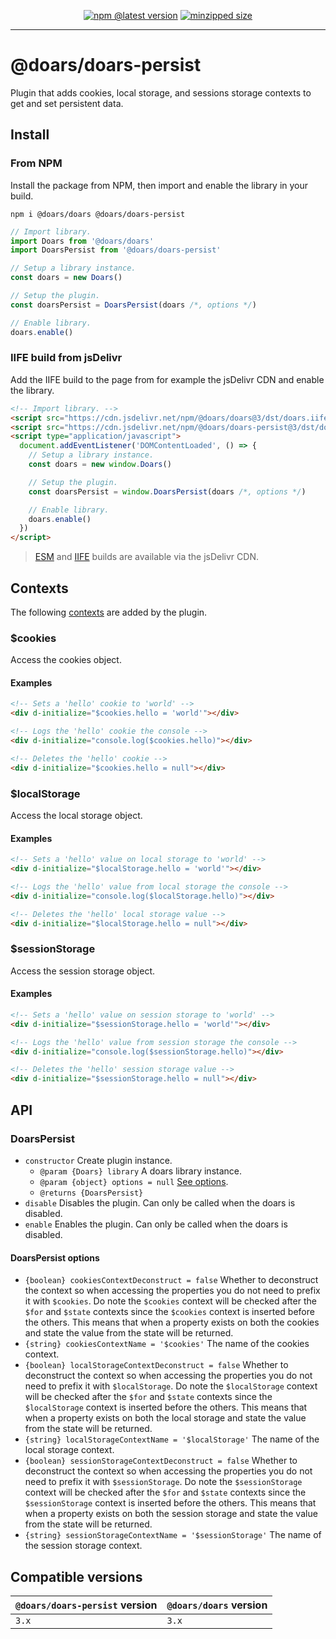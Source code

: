 <div align="center">

[![npm @latest version](https://img.shields.io/npm/v/@doars/doars-persist.svg?label=Version&style=flat-square&maxAge=86400)](https://www.npmjs.com/package/@doars/doars-persist)
[![minzipped size](https://img.shields.io/bundlephobia/minzip/@doars/doars-persist?label=Size&style=flat-square&maxAge=86400)](https://www.npmjs.com/package/@doars/doars-persist)

</div>

<hr/>

# @doars/doars-persist

Plugin that adds cookies, local storage, and sessions storage contexts to get and set persistent data.

## Install

### From NPM

Install the package from NPM, then import and enable the library in your build.

```
npm i @doars/doars @doars/doars-persist
```

```JavaScript
// Import library.
import Doars from '@doars/doars'
import DoarsPersist from '@doars/doars-persist'

// Setup a library instance.
const doars = new Doars()

// Setup the plugin.
const doarsPersist = DoarsPersist(doars /*, options */)

// Enable library.
doars.enable()
```

### IIFE build from jsDelivr

Add the IIFE build to the page from for example the jsDelivr CDN and enable the
library.

```HTML
<!-- Import library. -->
<script src="https://cdn.jsdelivr.net/npm/@doars/doars@3/dst/doars.iife.js"></script>
<script src="https://cdn.jsdelivr.net/npm/@doars/doars-persist@3/dst/doars-persist.iife.js"></script>
<script type="application/javascript">
  document.addEventListener('DOMContentLoaded', () => {
    // Setup a library instance.
    const doars = new window.Doars()

    // Setup the plugin.
    const doarsPersist = window.DoarsPersist(doars /*, options */)

    // Enable library.
    doars.enable()
  })
</script>
```

> [ESM](https://cdn.jsdelivr.net/npm/@doars/doars-persist@3/dst/doars-persist.esm.js) and [IIFE](https://cdn.jsdelivr.net/npm/@doars/doars-persist@3/dst/doars-persist.iife.js) builds are available via the jsDelivr CDN.

## Contexts

The following
[contexts](https://github.com/doars/doars/tree/main/packages/doars#contexts)
are added by the plugin.

### $cookies

Access the cookies object.

#### Examples

```HTML
<!-- Sets a 'hello' cookie to 'world' -->
<div d-initialize="$cookies.hello = 'world'"></div>
```

```HTML
<!-- Logs the 'hello' cookie the console -->
<div d-initialize="console.log($cookies.hello)"></div>
```

```HTML
<!-- Deletes the 'hello' cookie -->
<div d-initialize="$cookies.hello = null"></div>
```

### $localStorage

Access the local storage object.

#### Examples

```HTML
<!-- Sets a 'hello' value on local storage to 'world' -->
<div d-initialize="$localStorage.hello = 'world'"></div>
```

```HTML
<!-- Logs the 'hello' value from local storage the console -->
<div d-initialize="console.log($localStorage.hello)"></div>
```

```HTML
<!-- Deletes the 'hello' local storage value -->
<div d-initialize="$localStorage.hello = null"></div>
```

### $sessionStorage

Access the session storage object.

#### Examples

```HTML
<!-- Sets a 'hello' value on session storage to 'world' -->
<div d-initialize="$sessionStorage.hello = 'world'"></div>
```

```HTML
<!-- Logs the 'hello' value from session storage the console -->
<div d-initialize="console.log($sessionStorage.hello)"></div>
```

```HTML
<!-- Deletes the 'hello' session storage value -->
<div d-initialize="$sessionStorage.hello = null"></div>
```

## API

### DoarsPersist

- `constructor` Create plugin instance.
  - `@param {Doars} library` A doars library instance.
  - `@param {object} options = null` [See options](#doarspersist-options).
  - `@returns {DoarsPersist}`
- `disable` Disables the plugin. Can only be called when the doars is disabled.
- `enable` Enables the plugin. Can only be called when the doars is disabled.

#### DoarsPersist options

- `{boolean} cookiesContextDeconstruct = false` Whether to deconstruct the context so when accessing the properties you do not need to prefix it with `$cookies`. Do note the `$cookies` context will be checked after the `$for` and `$state` contexts since the `$cookies` context is inserted before the others. This means that when a property exists on both the cookies and state the value from the state will be returned.
- `{string} cookiesContextName = '$cookies'` The name of the cookies context.
- `{boolean} localStorageContextDeconstruct = false` Whether to deconstruct the context so when accessing the properties you do not need to prefix it with `$localStorage`. Do note the `$localStorage` context will be checked after the `$for` and `$state` contexts since the `$localStorage` context is inserted before the others. This means that when a property exists on both the local storage and state the value from the state will be returned.
- `{string} localStorageContextName = '$localStorage'` The name of the local storage context.
- `{boolean} sessionStorageContextDeconstruct = false` Whether to deconstruct the context so when accessing the properties you do not need to prefix it with `$sessionStorage`. Do note the `$sessionStorage` context will be checked after the `$for` and `$state` contexts since the `$sessionStorage` context is inserted before the others. This means that when a property exists on both the session storage and state the value from the state will be returned.
- `{string} sessionStorageContextName = '$sessionStorage'` The name of the session storage context.

## Compatible versions

| `@doars/doars-persist` version | `@doars/doars` version |
| ------------------------------ | ---------------------- |
| `3.x`                          | `3.x`                  |
